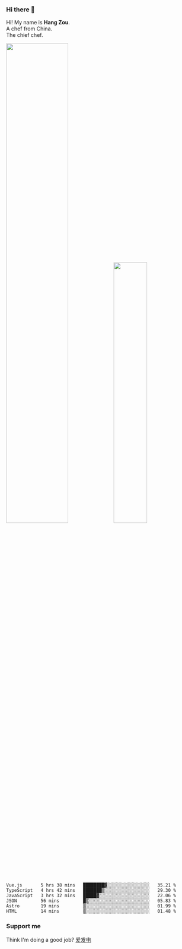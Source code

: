 ### Hi there 👋

Hi! My name is **Hang Zou**.  
A chef from China.  
The chief chef.

<img align="" width="57.5%" src="https://github-readme-stats.vercel.app/api?username=zouhangwithsweet&hide_title=true&hide_border=true&show_icons=true&include_all_commits=true&line_height=21" /><img align="" width="42.4%" src="https://github-readme-stats.vercel.app/api/top-langs/?username=zouhangwithsweet&hide_title=true&hide_border=true&layout=compact" />

<!--START_SECTION:waka-->

```text
Vue.js       5 hrs 38 mins   ████████▓░░░░░░░░░░░░░░░░   35.21 %
TypeScript   4 hrs 42 mins   ███████▒░░░░░░░░░░░░░░░░░   29.30 %
JavaScript   3 hrs 32 mins   █████▓░░░░░░░░░░░░░░░░░░░   22.06 %
JSON         56 mins         █▒░░░░░░░░░░░░░░░░░░░░░░░   05.83 %
Astro        19 mins         ▒░░░░░░░░░░░░░░░░░░░░░░░░   01.99 %
HTML         14 mins         ▒░░░░░░░░░░░░░░░░░░░░░░░░   01.48 %
```

<!--END_SECTION:waka-->

### Support me

Think I'm doing a good job? [爱发电](https://afdian.net/@zouhangsweet)
